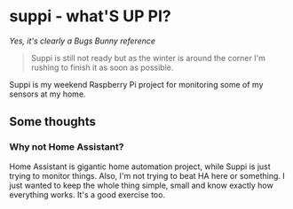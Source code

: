 # suppi - what'S UP PI?

*Yes, it's clearly a Bugs Bunny reference*

> Suppi is still not ready but as the winter is around the corner I'm rushing to finish it as soon as possible.

Suppi is my weekend Raspberry Pi project for monitoring some of my sensors at my home.

## Some thoughts

### Why not Home Assistant?

Home Assistant is gigantic home automation project, while Suppi is just trying to monitor things.
Also, I'm not trying to beat HA here or something. I just wanted to keep the whole thing simple, small and know exactly
how everything works. It's a good exercise too.
